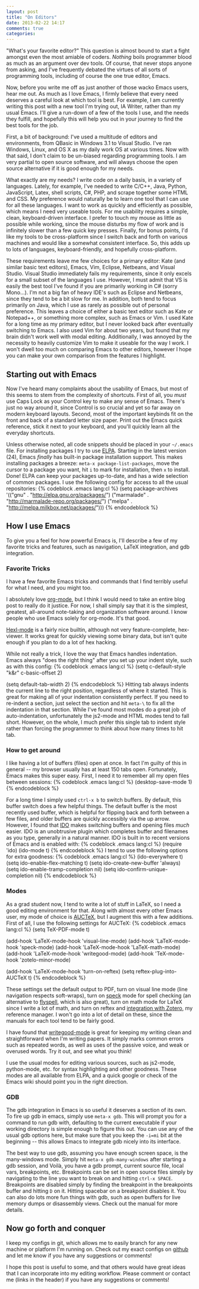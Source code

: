 ```yaml
---
layout: post
title: "On Editors"
date: 2013-02-22 14:17
comments: true
categories: 
---
```


"What's your favorite editor?" This question is almost bound to start a fight amongst even the most amiable of coders. *Nothing* boils programmer blood as much as an argument over dev tools. Of course, that never stops anyone from asking, and I've frequently debated the virtues of all sorts of programming tools, including of course the one true editor, Emacs.

Now, before you write me off as just another of those wacko Emacs users, hear me out. As much as I love Emacs, I firmly believe that every need deserves a careful look at which tool is best. For example, I am currently writing this post with a new tool I'm trying out, IA Writer, rather than my usual Emacs. I'll give a run-down of a few of the tools I use, and the needs they fulfill, and hopefully this will help you out in your journey to find the best tools for the job.

First, a bit of background: I've used a multitude of editors and environments, from QBasic in Windows 3.1 to Visual Studio. I've ran Windows, Linux, and OS X as my daily work OS at various times. Now with that said, I don't claim to be un-biased regarding programming tools. I am very partial to open source software, and will always choose the open source alternative if it is good enough for my needs.

What exactly are my needs? I write code on a daily basis, in a variety of languages. Lately, for example, I've needed to write C/C++, Java, Python, JavaScript, Latex, shell scripts, C#, PHP, and scrape together some HTML and CSS. My preference would naturally be to learn one tool that I can use for all these languages. I want to work as quickly and efficiently as possible, which means I need very useable tools. For me usability requires a simple, clean, keyboard-driven interface. I prefer to touch my mouse as little as possible while working, since the mouse disturbs my flow of work and is infinitely slower than a few quick key presses. Finally, for bonus points, I'd like my tools to be cross-platform since I switch back and forth on various machines and would like a somewhat consistent interface. So, this adds up to lots of languages, keyboard-friendly, and hopefully cross-platform.

These requirements leave me few choices for a primary editor: Kate (and similar basic text editors), Emacs, Vim, Eclipse, Netbeans, and Visual Studio. Visual Studio immediately fails my requirements, since it only excels for a small subset of the languages I use. However, I must admit that VS is easily the best tool I've found if you are primarily working in C# (sorry Mono…). I'm not a big fan of heavy IDE's such as Eclipse and Netbeans, since they tend to be a bit slow for me. In addition, both tend to focus primarily on Java, which I use as rarely as possible out of personal preference. This leaves a choice of either a basic text editor such as Kate or Notepad++, or something more complex, such as Emacs or Vim. I used Kate for a long time as my primary editor, but I never looked back after eventually switching to Emacs. I also used Vim for about two years, but found that my brain didn't work well with modal editing. Additionally, I was annoyed by the necessity to heavily customize Vim to make it useable for the way I work. I won't dwell too much on comparing Emacs to other editors, however I hope you can make your own comparison from the features I highlight.

## Starting out with Emacs

Now I've heard many complaints about the usability of Emacs, but most of this seems to stem from the complexity of shortcuts. First of all, you *must* use Caps Lock as your Control key to make any sense of Emacs. There's just no way around it, since Control is so crucial and yet so far away on modern keyboard layouts. Second, most of the important keybinds fit on the front and back of a standard letter size paper. Print out the Emacs quick reference, stick it next to your keyboard, and you'll quickly learn all the everyday shortcuts.

Unless otherwise noted, all code snippets should be placed in your `~/.emacs` file. For installing packages I try to use [ELPA](http://emacswiki.org/emacs/ELPA). Starting in the latest version (24), Emacs *finally* has built-in package installation support. This makes installing packages a breeze: `meta-x package-list-packages`, move the cursor to a package you want, hit `i` to mark for installation, then `x` to install. Done! ELPA can keep your packages up-to-date, and has a wide selection of common packages. I use the following config for access to all the usual repositories:
{% codeblock .emacs lang:cl %}
(setq package-archives '(("gnu" . "http://elpa.gnu.org/packages/")
                         ("marmalade" . "http://marmalade-repo.org/packages/")
                         ("melpa" . "http://melpa.milkbox.net/packages/")))
{% endcodeblock %}

## How I use Emacs
To give you a feel for how powerful Emacs is, I'll describe a few of my favorite tricks and features, such as navigation, LaTeX integration, and gdb integration.

### Favorite Tricks
I have a few favorite Emacs tricks and commands that I find terribly useful for what I need, and you might too.

I absolutely love [org-mode](http://orgmode.org/), but I think I would need to take an entire blog post to really do it justice. For now, I shall simply say that it is the simplest, greatest, all-around note-taking and organization software around. I know people who use Emacs solely for org-mode. It's that good.

[Hexl-mode](http://www.gnu.org/software/emacs/manual/html_node/emacs/Editing-Binary-Files.html) is a fairly nice builtin, although not very feature-complete, hex-viewer. It works great for quickly viewing some binary data, but isn't quite enough if you plan to do a lot of hex hacking.

While not really a trick, I love the way that Emacs handles indentation. Emacs always "does the right thing" after you set up your indent style, such as with this config:
{% codeblock .emacs lang:cl %}
(setq c-default-style "k&r"
      c-basic-offset 2)

(setq default-tab-width 2)
{% endcodeblock %}
Hitting tab always indents the current line to the right position, regardless of where it started. This is great for making all of your indentation consistently perfect. If you need to re-indent a section, just select the section and hit `meta-\` to fix all the indentation in that section. While I've found most modes do a great job of auto-indentation, unfortunately the js2-mode and HTML modes tend to fall short. However, on the whole, I much prefer this single tab to indent style rather than forcing the programmer to think about how many times to hit tab.

### How to get around
I like having a lot of buffers (files) open at once. In fact I'm guilty of this in general -- my browser usually has at least 150 tabs open. Fortunately, Emacs makes this super easy. First, I need it to remember all my open files between sessions:
{% codeblock .emacs lang:cl %}
(desktop-save-mode 1)
{% endcodeblock %}

For a long time I simply used `ctrl-x b` to switch buffers. By default, this buffer switch does a few helpful things. The default buffer is the most recently used buffer, which is helpful for flipping back and forth between a few files, and older buffers are quickly accessibly via the up arrow. However, I found that [IDO](http://emacswiki.org/emacs/InteractivelyDoThings) makes switching buffers and opening files *much* easier. IDO is an unobtrusive plugin which completes buffer and filenames as you type, generally in a natural manner. IDO is built in to recent versions of Emacs and is enabled with:
{% codeblock .emacs lang:cl %}
(require 'ido)
(ido-mode t)
{% endcodeblock %}
I tend to use the following options for extra goodness:
{% codeblock .emacs lang:cl %}
(ido-everywhere t)
(setq ido-enable-flex-matching t)
(setq ido-create-new-buffer 'always)
(setq ido-enable-tramp-completion nil)
(setq ido-confirm-unique-completion nil)
{% endcodeblock %}


### Modes

As a grad student now, I tend to write a lot of stuff in LaTeX, so I need a good editing environment for that. Along with almost every other Emacs user, my mode of choice is [AUCTeX](http://www.gnu.org/software/auctex/), but I augment this with a few additions. First of all, I use the following settings for AUCTeX:
{% codeblock .emacs lang:cl %}
(setq TeX-PDF-mode t)

(add-hook 'LaTeX-mode-hook 'visual-line-mode)
(add-hook 'LaTeX-mode-hook 'speck-mode)
(add-hook 'LaTeX-mode-hook 'LaTeX-math-mode)
(add-hook 'LaTeX-mode-hook 'writegood-mode)
(add-hook 'TeX-mode-hook 'zotelo-minor-mode)

(add-hook 'LaTeX-mode-hook 'turn-on-reftex)
(setq reftex-plug-into-AUCTeX t)
{% endcodeblock %}

These settings set the default output to PDF, turn on visual line mode (line navigation respects soft-wraps), turn on [speck](http://www.emacswiki.org/SpeckMode) mode for spell checking (an alternative to [flyspell](http://www.emacswiki.org/emacs/FlySpell), which is also great), turn on math mode for LaTeX since I write a lot of math, and turn on reftex and [integration with Zotero](https://github.com/vitoshka/zotelo), my reference manager. I won't go into a lot of detail on these, since the manuals for each tool tend to be fairly good.

I have found that [writegood-mode](https://github.com/bnbeckwith/writegood-mode) is great for keeping my writing clean and straightforward when I'm writing papers. It simply marks common errors such as repeated words, as well as uses of the passive voice, and weak or overused words. Try it out, and see what you think!

I use the usual modes for editing various sources, such as js2-mode, python-mode, etc. for syntax highlighting and other goodness. These modes are all available from ELPA, and a quick google or check of the Emacs wiki should point you in the right direction.

### GDB
The gdb integration in Emacs is so useful it deserves a section of its own. To fire up gdb in emacs, simply use `meta-x gdb`. This will prompt you for a command to run gdb with, defaulting to the current executable if your working directory is simple enough to figure this out. You can use any of the usual gdb options here, but make sure that you keep the `-i=mi` bit at the beginning -- this allows Emacs to integrate gdb nicely into its interface.

The best way to use gdb, assuming you have enough screen space, is the many-windows mode. Simply hit `meta-x gdb-many-windows` after starting a gdb session, and Voilà, you have a gdb prompt, current source file, local vars, breakpoints, etc. Breakpoints can be set in open source files simply by navigating to the line you want to break on and hitting `ctrl-x SPACE`. Breakpoints are disabled simply by finding the breakpoint in the breakpoints buffer and hitting `D` on it. Hitting spacebar on a breakpoint disables it. You can also do lots more fun things with gdb, such as open buffers for live memory dumps or disassembly views. Check out the manual for more details.

## Now go forth and conquer

I keep my configs in git, which allows me to easily branch for any new machine or platform I'm running on. Check out my exact configs on [github](http://github.com/rinon/configs) and let me know if you have any suggestions or comments!

I hope this post is useful to some, and that others would have great ideas that I can incorporate into my editing workflow. Please comment or contact me (links in the header) if you have any suggestions or comments!